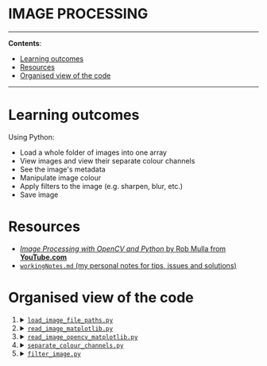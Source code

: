 <h1>IMAGE PROCESSING</h1>

---

**Contents**:

- [Learning outcomes](#learning-outcomes)
- [Resources](#resources)
- [Organised view of the code](#organised-view-of-the-code)

---

# Learning outcomes
Using Python:

- Load a whole folder of images into one array
- View images and view their separate colour channels
- See the image's metadata
- Manipulate image colour
- Apply filters to the image (e.g. sharpen, blur, etc.)
- Save image

# Resources
- [_Image Processing with OpenCV and Python_ by Rob Mulla from **YouTube.com**](https://www.youtube.com/watch?v=kSqxn6zGE0c)
- [`workingNotes.md` (my personal notes for tips, issues and solutions)](https://github.com/pranigopu/computerVision/blob/main/imageProcessing/workingNotes.md)

# Organised view of the code
1. <details><summary><a href="https://github.com/pranigopu/computerVision/blob/main/imageProcessing/code/load_image_file_paths.py"><code>load_image_file_paths.py</code></a></summary>Loads and displays all the image file paths from the image folder alongside their indices (which can be used for command line arguments later). Also serves as an introduction to the <code>glob</code> function from the <code>glob</code> module.</details>
2. <details><summary><a href="https://github.com/pranigopu/computerVision/blob/main/imageProcessing/code/read_image_matplotlib.py"><code>read_image_matplotlib.py</code></a></summary>Loads and displays an image as specified by an index number and according to the specified scale, using Matplotlib. Takes the image index number, display options and display scale as command line arguments (these arguments are explained in the source code). Also serves as an introduction to reading images using Matplotlib.</details>
3. <details><summary><a href="https://github.com/pranigopu/computerVision/blob/main/imageProcessing/code/read_image_opencv_matplotlib.py"><code>read_image_opencv_matplotlib.py</code></a></summary>Loads and displays an image as specified by an index number and according to the specified scale, using Matplotlib and OpenCV, with the aim of comparing the two methods of reading images to show differences in the ordering of the colour channels. Takes the image index number and display scale as command line arguments (these arguments are explained in the source code). Also serves as an introduction to reading images using OpenCV and using Matplotlib. An output is shown below: <br> <img src="https://github.com/pranigopu/computerVision/blob/main/imageProcessing/images/others/opencv_vs_matplotlib.png"></details>
4. <details><summary><a href="https://github.com/pranigopu/computerVision/blob/main/imageProcessing/code/separate_colour_channels.py"><code>separate_colour_channels.py</code></a></summary>Shows the different colour channels of an image (as read by Matplotlib). Takes the image index number and display scale as command line arguments. Also serves as an introduction to the colour mapping option on <code>matplotlib.pyplot.imshow</code>. An output is shown below: <br> <img src="https://github.com/pranigopu/computerVision/blob/main/imageProcessing/images/others/separated_channels.png"></details>
5. <details><summary><a href="https://github.com/pranigopu/computerVision/blob/main/imageProcessing/code/filter_image.py"><code>filter_image.py</code></a></summary>Applies a specified filter to a specified image, which is displayed according to the specified scale and (if specified) saved. Takes the image index, filter name, display scale and an optional argument (indicating whether to save the image or not) as command line arguments (arguments are explained in the source code). Also serves as an introduction to convolutional image filtering and the concept of bit depth. Some outputs are shown below: <br> <table><tr><td>Box Blur<br><img src="https://github.com/pranigopu/computerVision/blob/main/imageProcessing/images/filtered/Indian Lady by Vishal Gurjar (filter-box_blur).jpg"></td><td>Gaussian Blur<br><img src="https://github.com/pranigopu/computerVision/blob/main/imageProcessing/images/filtered/Indian Lady by Vishal Gurjar (filter-gaussian_blur).jpg"></td></tr><tr><td>Sharpen<br><img src="https://github.com/pranigopu/computerVision/blob/main/imageProcessing/images/filtered/Indian Lady by Vishal Gurjar (filter-sharpen).jpg"></td><td>Edge Detection<br><img src="https://github.com/pranigopu/computerVision/blob/main/imageProcessing/images/filtered/Indian Lady by Vishal Gurjar (filter-edge_detection).jpg"></td></tr></table></details>
